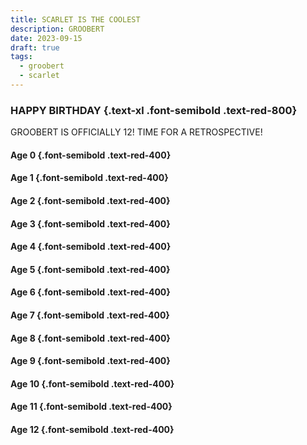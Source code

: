 ```yaml
---
title: SCARLET IS THE COOLEST
description: GROOBERT
date: 2023-09-15
draft: true
tags:
  - groobert
  - scarlet
---
```


### HAPPY BIRTHDAY {.text-xl .font-semibold .text-red-800}

GROOBERT IS OFFICIALLY 12! TIME FOR A RETROSPECTIVE!

#### Age 0 {.font-semibold .text-red-400}

#### Age 1 {.font-semibold .text-red-400}

#### Age 2 {.font-semibold .text-red-400}

#### Age 3 {.font-semibold .text-red-400}

#### Age 4 {.font-semibold .text-red-400}

#### Age 5 {.font-semibold .text-red-400}

#### Age 6 {.font-semibold .text-red-400}

#### Age 7 {.font-semibold .text-red-400}

#### Age 8 {.font-semibold .text-red-400}

#### Age 9 {.font-semibold .text-red-400}

#### Age 10 {.font-semibold .text-red-400}

#### Age 11 {.font-semibold .text-red-400}

#### Age 12 {.font-semibold .text-red-400}
